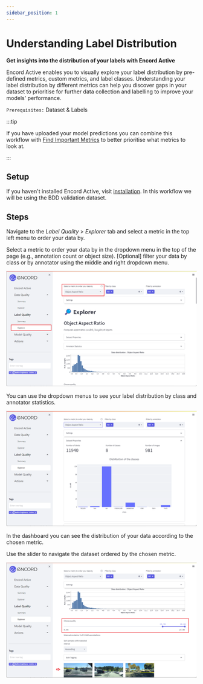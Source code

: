 ```yaml
---
sidebar_position: 1
---
```


# Understanding Label Distribution

**Get insights into the distribution of your labels with Encord Active**

Encord Active enables you to visually explore your label distribution by pre-defined metrics, custom metrics, and label classes.
Understanding your label distribution by different metrics can help you discover gaps in your dataset to prioritise for further data collection and labelling to improve your models' performance.

`Prerequisites:` Dataset & Labels

:::tip

If you have uploaded your model predictions you can combine this workflow with [Find Important Metrics](../improve-your-models/metric-importance) to better prioritise what metrics to look at.

:::

## Setup

If you haven't installed Encord Active, visit [installation](../../installation). In this workflow we will be using the BDD validation dataset.

## Steps

Navigate to the _Label Quality_ > _Explorer_ tab and select a metric in the top left menu to order your data by.

Select a metric to order your data by in the dropdown menu in the top of the page (e.g., annotation count or object size).
[Optional] filter your data by class or by annotator using the middle and right dropdown menu.

![label-quality-data-distribution.png](../../images/label-quality-data-distribution.png)

You can use the dropdown menus to see your label distribution by class and annotator statistics.

![label-quality-data-distribution-stats.png](../../images/label-quality-data-distribution-stats.png)

In the dashboard you can see the distribution of your data according to the chosen metric.

Use the slider to navigate the dataset ordered by the chosen metric.

![label-quality-data-distribution-slider.png](../../images/label-quality-data-distribution-slider.png)
